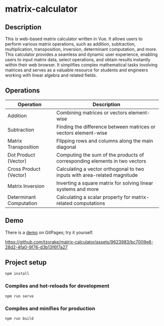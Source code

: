 # matrix-calculator

## Description

This is web-based matrix calculator written in Vue. It allows users to perform various matrix operations, such as addition, subtraction, multiplication, transposition, inversion, determinant computation, and more. This calculator provides a seamless and dynamic user experience, enabling users to input matrix data, select operations, and obtain results instantly within their web browser. It simplifies complex mathematical tasks involving matrices and serves as a valuable resource for students and engineers working with linear algebra and related fields.

## Operations

| Operation                                 | Description                                                                 |
|-------------------------------------------|-----------------------------------------------------------------------------|
| Addition                                  | Combining matrices or vectors element-wise                                  |
| Subtraction                               | Finding the difference between matrices or vectors element-wise             |
| Matrix Transposition                      | Flipping rows and columns along the main diagonal                           |
| Dot Product (Vector)                      | Computing the sum of the products of corresponding elements in two vectors  |
| Cross Product (Vector)                    | Calculating a vector orthogonal to two inputs with area-related magnitude   |
| Matrix Inversion                          | Inverting a square matrix for solving linear systems and more               |
| Determinant Computation                   | Calculating a scalar property for matrix-related computations               |

## Demo

There is a [demo](https://tzorake.github.io/matrix-calculator/) on GitPages; try it yourself.

https://github.com/tzorake/matrix-calculator/assets/9623983/bc7009e8-28d2-4fa0-9f76-d3b13f6f7a27

## Project setup

```
npm install
```

### Compiles and hot-reloads for development

```
npm run serve
```

### Compiles and minifies for production

```
npm run build
```
